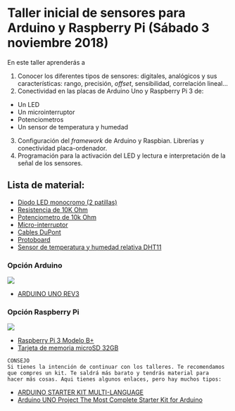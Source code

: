 # Taller inicial de sensores para Arduino y Raspberry Pi (Sábado 3 noviembre 2018)
En este taller aprenderás a 
1. Conocer los diferentes tipos de sensores: digitales, analógicos y sus características: rango, precisión, _offset_, sensibilidad, correlación lineal...
2. Conectividad en las placas de Arduino Uno y Raspberry Pi 3 de:
  * Un LED
  * Un microinterruptor
  * Potenciometros
  * Un sensor de temperatura y humedad
3. Configuración del _framework_ de Arduino y Raspbian. Librerías y conectividad placa-ordenador.
4. Programación para la activación del LED y lectura e interpretación de la señal de los sensores.

## Lista de material:

* [Diodo LED monocromo (2 patillas)](https://images.wisegeek.com/colorful-diodes.jpg)
* [Resistencia de 10K Ohm](https://media.digikey.com/Renders/Yageo%20Renders/CFN-25JR-52-10K_tmb.jpg)
* [Potenciometro de 10k Ohm](http://www.a1radio.co.za/image/cache/catalog/products/13-0082-128x128_0.jpg)
* [Micro-interruptor](https://thumbs1.ebaystatic.com/d/l225/m/misl11te__08jZF6N6CokKQ.jpg)
* [Cables DuPont](http://amzn.eu/d/bJT17XU)
* [Protoboard](http://amzn.eu/d/4XOy7Md)
* [Sensor de temperatura y humedad relativa DHT11](http://amzn.eu/d/7D5bS1u)

### Opción Arduino
![](https://static.generation-robots.com/3579-large_default/arduino-uno-rev-3.jpg)
* [ARDUINO UNO REV3](https://tienda.bricogeek.com/arduino/305-arduino-uno-805833349009.html) 

### Opción Raspberry Pi
![](https://www.dexterindustries.com/wp-content/uploads/2015/07/Raspberry-Pi-B-topview-800x800-1.jpg)
* [Raspberry Pi 3 Modelo B+](http://amzn.eu/d/hSUtoiC)
* [Tarjeta de memoria microSD 32GB](http://amzn.eu/d/4y01r0h)

```
CONSEJO
Si tienes la intención de continuar con los talleres. Te recomendamos que compres un kit. Te saldrá más barato y tendrás material para 
hacer más cosas. Aqui tienes algunos enlaces, pero hay muchos tipos:
```
* [ARDUINO STARTER KIT MULTI-LANGUAGE](https://store.arduino.cc/genuino-starter-kit)
* [Arduino UNO Project The Most Complete Starter Kit for Arduino](https://www.aliexpress.com/item/Arduino-UNO-Project-The-Most-Complete-Starter-Kit-for-Arduino-Mega2560-UNO-Nano-with-Tutorial-Power/32863765498.html?spm=2114.search0604.3.135.61ee3d184f0vDC&ws_ab_test=searchweb0_0,searchweb201602_4_10065_10068_318_10547_319_10548_10696_450_10084_10083_10618_452_535_534_533_10307_10820_532_10301_10821_10303_204_10059_10884_323_10887_100031_320_10103_5727015_448_449_5727515,searchweb201603_60,ppcSwitch_0&algo_expid=30288c00-e5c8-4965-87ae-c6264a23a7d8-19&algo_pvid=30288c00-e5c8-4965-87ae-c6264a23a7d8)
